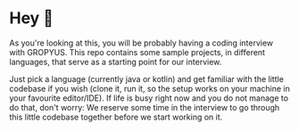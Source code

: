 # Hey 👋
As you're looking at this, you will be probably having a coding interview with GROPYUS. 
This repo contains some sample projects, in different languages, that serve as a starting point for
our interview. 

Just pick a language (currently java or kotlin) and get familiar with the little codebase if you wish (clone it, run it, so the setup works on your machine in your favourite editor/IDE).
If life is busy right now and you do not manage to do that, don't worry: We reserve some time in the interview to go through this little codebase together before we start working on it.
